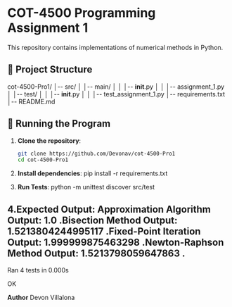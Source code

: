 # COT-4500 Programming Assignment 1

This repository contains implementations of numerical methods in Python.

## 📁 Project Structure

cot-4500-Pro1/
│-- src/
│   │-- main/
│   │   │-- __init__.py
│   │   │-- assignment_1.py
│   │-- test/
│   │   │-- __init__.py
│   │   │-- test_assignment_1.py
│-- requirements.txt
│-- README.md

## 🚀 Running the Program

1. **Clone the repository**:
   ```bash
   git clone https://github.com/Devonav/cot-4500-Pro1
   cd cot-4500-Pro1
2. **Install dependencies**:
pip install -r requirements.txt

3. **Run Tests**:
python -m unittest discover src/test

4.**Expected Output**:
Approximation Algorithm Output: 1.0
.Bisection Method Output: 1.5213804244995117
.Fixed-Point Iteration Output: 1.999999875463298
.Newton-Raphson Method Output: 1.5213798059647863
.
----------------------------------------------------------------------
Ran 4 tests in 0.000s

OK


**Author**
Devon Villalona